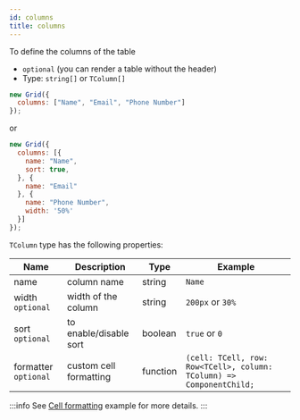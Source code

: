 ```yaml
---
id: columns
title: columns 
---
```


To define the columns of the table

 - `optional` (you can render a table without the header)
 - Type: `string[]` or `TColumn[]`

```js
new Grid({
  columns: ["Name", "Email", "Phone Number"]
});
```

or

```js
new Grid({
  columns: [{
    name: "Name",
    sort: true,
  }, {
    name: "Email"
  }, {
    name: "Phone Number",
    width: '50%'
  }]
});
```

`TColumn` type has the following properties:

<div className="full-width">

| Name                 | Description            |  Type    | Example          |
|----------------------|------------------------|----------|------------------|
| name                 | column name            | string   | `Name`           |
| width `optional`     | width of the column    | string   | `200px` or `30%` |
| sort `optional`      | to enable/disable sort | boolean  | `true` or `0`    |
| formatter `optional` | custom cell formatting | function | `(cell: TCell, row: Row<TCell>, column: TColumn) => ComponentChild;` |

</div>

:::info
See [Cell formatting](./examples/cell-formatting.md) example for more details.
:::

